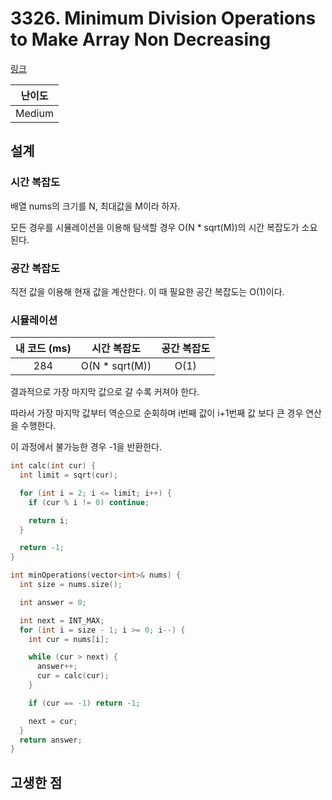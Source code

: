 # 3326. Minimum Division Operations to Make Array Non Decreasing

[링크](https://leetcode.com/problems/minimum-division-operations-to-make-array-non-decreasing/description/)

| 난이도 |
| :----: |
| Medium |

## 설계

### 시간 복잡도

배열 nums의 크기를 N, 최대값을 M이라 하자.

모든 경우를 시뮬레이션을 이용해 탐색할 경우 O(N \* sqrt(M))의 시간 복잡도가 소요된다.

### 공간 복잡도

직전 값을 이용해 현재 값을 계산한다. 이 때 필요한 공간 복잡도는 O(1)이다.

### 시뮬레이션

| 내 코드 (ms) |   시간 복잡도   | 공간 복잡도 |
| :----------: | :-------------: | :---------: |
|     284      | O(N \* sqrt(M)) |    O(1)     |

결과적으로 가장 마지막 값으로 갈 수록 커져야 한다.

따라서 가장 마지막 값부터 역순으로 순회하며 i번째 값이 i+1번째 값 보다 큰 경우 연산을 수행한다.

이 과정에서 불가능한 경우 -1을 반환한다.

```cpp
int calc(int cur) {
  int limit = sqrt(cur);

  for (int i = 2; i <= limit; i++) {
    if (cur % i != 0) continue;

    return i;
  }

  return -1;
}

int minOperations(vector<int>& nums) {
  int size = nums.size();

  int answer = 0;

  int next = INT_MAX;
  for (int i = size - 1; i >= 0; i--) {
    int cur = nums[i];

    while (cur > next) {
      answer++;
      cur = calc(cur);
    }

    if (cur == -1) return -1;

    next = cur;
  }
  return answer;
}
```

## 고생한 점
